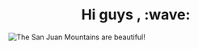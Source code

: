 <html>

  

<head>

<link  rel="stylesheet"  href="./haaris.css">

</head>

  

<body>

<center>

<h1>Hi guys , :wave: </h1>

</center>


![The San Juan Mountains are beautiful!](https://i.ibb.co/LRbGY2V/linkedin-large.png)


</body>

  

</html>
